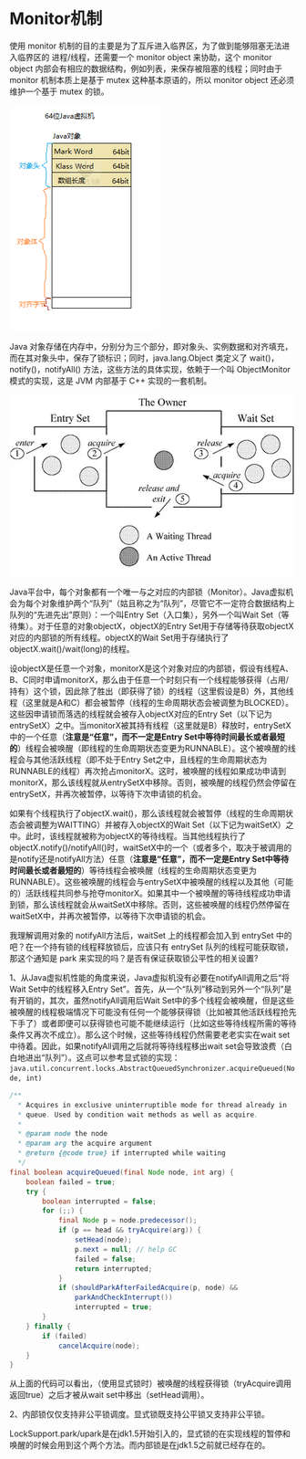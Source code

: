 # Monitor机制

使用 monitor 机制的目的主要是为了互斥进入临界区，为了做到能够阻塞无法进入临界区的 进程/线程，还需要一个 monitor object 来协助，这个 monitor object 内部会有相应的数据结构，例如列表，来保存被阻塞的线程；同时由于 monitor 机制本质上是基于 mutex 这种基本原语的，所以 monitor object 还必须维护一个基于 mutex 的锁。

![](img/2.png)

Java 对象存储在内存中，分别分为三个部分，即对象头、实例数据和对齐填充，而在其对象头中，保存了锁标识；同时，java.lang.Object 类定义了 wait()，notify()，notifyAll() 方法，这些方法的具体实现，依赖于一个叫 ObjectMonitor 模式的实现，这是 JVM 内部基于 C++ 实现的一套机制。



![](img/1.jpg)

Java平台中，每个对象都有一个唯一与之对应的内部锁（Monitor）。Java虚拟机会为每个对象维护两个“队列”（姑且称之为“队列”，尽管它不一定符合数据结构上队列的“先进先出”原则）：一个叫Entry Set（入口集），另外一个叫Wait Set（等待集）。对于任意的对象objectX，objectX的Entry Set用于存储等待获取objectX对应的内部锁的所有线程。objectX的Wait Set用于存储执行了objectX.wait()/wait(long)的线程。

设objectX是任意一个对象，monitorX是这个对象对应的内部锁，假设有线程A、B、C同时申请monitorX，那么由于任意一个时刻只有一个线程能够获得（占用/持有）这个锁，因此除了胜出（即获得了锁）的线程（这里假设是B）外，其他线程（这里就是A和C）都会被暂停（线程的生命周期状态会被调整为BLOCKED）。这些因申请锁而落选的线程就会被存入objectX对应的Entry Set（以下记为entrySetX）之中。当monitorX被其持有线程（这里就是B）释放时，entrySetX中的一个任意（**注意是“任意”，而不一定是Entry Set中等待时间最长或者最短的**）线程会被唤醒（即线程的生命周期状态变更为RUNNABLE）。这个被唤醒的线程会与其他活跃线程（即不处于Entry Set之中，且线程的生命周期状态为RUNNABLE的线程）再次抢占monitorX。这时，被唤醒的线程如果成功申请到monitorX，那么该线程就从entrySetX中移除。否则，被唤醒的线程仍然会停留在entrySetX，并再次被暂停，以等待下次申请锁的机会。

 

如果有个线程执行了objectX.wait()，那么该线程就会被暂停（线程的生命周期状态会被调整为WAITTING）并被存入objectX的Wait Set（以下记为waitSetX）之中。此时，该线程就被称为objectX的等待线程。当其他线程执行了objectX.notify()/notifyAll()时，waitSetX中的一个（或者多个，取决于被调用的是notify还是notifyAll方法）任意（**注意是“任意”，而不一定是Entry Set中等待时间最长或者最短的**）等待线程会被唤醒（线程的生命周期状态变更为RUNNABLE）。这些被唤醒的线程会与entrySetX中被唤醒的线程以及其他（可能的）活跃线程共同参与抢夺monitorX。如果其中一个被唤醒的等待线程成功申请到锁，那么该线程就会从waitSetX中移除。否则，这些被唤醒的线程仍然停留在waitSetX中，并再次被暂停，以等待下次申请锁的机会。

我理解调用对象的 notifyAll方法后，waitSet 上的线程都会加入到 entrySet 中的吧？在一个持有锁的线程释放锁后，应该只有 entrySet 队列的线程可能获取锁，那这个通知是 park 来实现的吗？是否有保证获取锁公平性的相关设置?

1、从Java虚拟机性能的角度来说，Java虚拟机没有必要在notifyAll调用之后“将Wait Set中的线程移入Entry Set”。首先，从一个“队列”移动到另外一个“队列”是有开销的，其次，虽然notifyAll调用后Wait Set中的多个线程会被唤醒，但是这些被唤醒的线程极端情况下可能没有任何一个能够获得锁（比如被其他活跃线程抢先下手了）或者即便可以获得锁也可能不能继续运行（比如这些等待线程所需的等待条件又再次不成立）。那么这个时候，这些等待线程仍然需要老老实实在wait set中待着。因此，如果notifyAll调用之后就将等待线程移出wait set会导致浪费（白白地进出“队列”）。这点可以参考显式锁的实现：
`java.util.concurrent.locks.AbstractQueuedSynchronizer.acquireQueued(Node, int)`

``` java
/**
  * Acquires in exclusive uninterruptible mode for thread already in
  * queue. Used by condition wait methods as well as acquire.
  *
  * @param node the node
  * @param arg the acquire argument
  * @return {@code true} if interrupted while waiting
  */
final boolean acquireQueued(final Node node, int arg) {
    boolean failed = true;
    try {
        boolean interrupted = false;
        for (;;) {
            final Node p = node.predecessor();
            if (p == head && tryAcquire(arg)) {
                setHead(node);
                p.next = null; // help GC
                failed = false;
                return interrupted;
            }
            if (shouldParkAfterFailedAcquire(p, node) &&
                parkAndCheckInterrupt())
                interrupted = true;
        }
    } finally {
        if (failed)
            cancelAcquire(node);
    }
}
```

从上面的代码可以看出，（使用显式锁时）被唤醒的线程获得锁（tryAcquire调用返回true）之后才被从wait set中移出（setHead调用）。

2、内部锁仅仅支持非公平锁调度。显式锁既支持公平锁又支持非公平锁。

LockSupport.park/upark是在jdk1.5开始引入的，显式锁的在实现线程的暂停和唤醒的时候会用到这个两个方法。而内部锁是在jdk1.5之前就已经存在的。